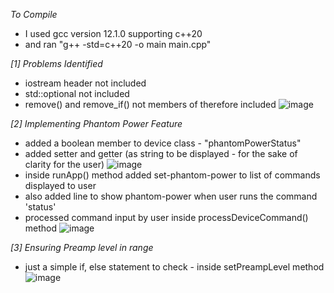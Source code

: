 *To Compile*
- I used gcc version 12.1.0 supporting c++20
- and ran
"g++ -std=c++20 -o main main.cpp"

*[1] Problems Identified*

- iostream header not included
- std::optional not included
- remove() and remove_if() not members of <ranges> therefore included <algorithm>
![image](https://github.com/user-attachments/assets/12c2a79c-6f56-4122-b799-12c5479f8771)

*[2] Implementing Phantom Power Feature*
- added a boolean member to device class - "phantomPowerStatus"
- added setter and getter (as string to be displayed - for the sake of clarity for the user)
  ![image](https://github.com/user-attachments/assets/52c8ffa4-78ed-43e9-8b58-1275651ff0dd)
- inside runApp() method added set-phantom-power to list of commands displayed to user
- also added line to show phantom-power when user runs the command 'status'
- processed command input by user inside processDeviceCommand() method
 ![image](https://github.com/user-attachments/assets/a025bac2-892e-4896-bcee-6800d7f8aeab)


*[3] Ensuring Preamp level in range*
- just a simple if, else statement to check - inside setPreampLevel method
  ![image](https://github.com/user-attachments/assets/b168762c-1a1e-42db-b5aa-865daf31d5ff)

